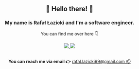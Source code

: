<!--
**Raff-dev/Raff-dev** is a ✨ _special_ ✨ repository because its `README.md` (this file) appears on your GitHub profile.


-->
<h2 align="center">
👋 Hello there! 👋
</h2>

<div align="center">
  <h3>My name is <b>Rafał Łazicki</b> and I'm a software engineer.</h3>
  You can find me over here 👇</br></br>
</div>
<div align="center">
  <a href="https://www.linkedin.com/in/rlazicki/">
    <img src="https://img.shields.io/badge/linkedin-%230077B5.svg?&style=for-the-badge&logo=linkedin&logoColor=white" /> 
  </a>
  </a>
  <a href="https://raff-dev.github.io/Portfolio/">
    <img src="https://img.shields.io/badge/Portfolio-up-%23.svg?&style=for-the-badge&logo=&logoColor=white%22" /> 
  </a>
</div>
</br>
<p align="center">
  <b>You can reach me via email 👉</b>
  <a href="mailto:rafal.lazicki99@gmail.com">rafal.lazicki99@gmail.com 📫</a> 
</p>
</br>

<!--
**Raff-dev/Raff-dev/** is a ✨ _special_ ✨ repository because its `README.md` (this file) appears on your GitHub profile.
-->
